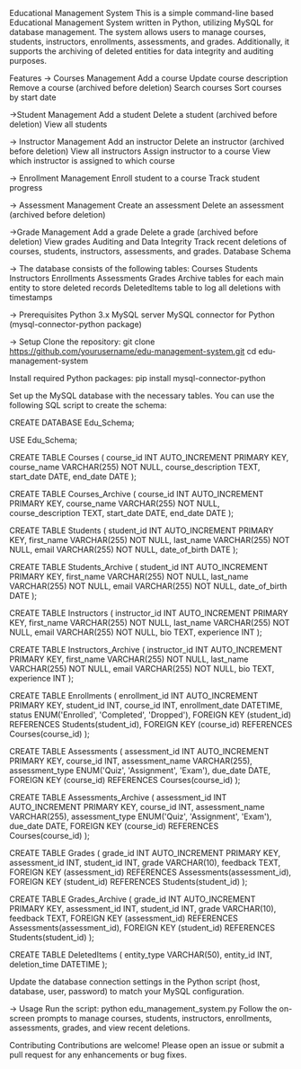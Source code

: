 Educational Management System
This is a simple command-line based Educational Management System written in Python, utilizing MySQL for database management. The system allows users to manage courses, students, instructors, enrollments, assessments, and grades. Additionally, it supports the archiving of deleted entities for data integrity and auditing purposes.

Features
-> Courses Management
Add a course
Update course description
Remove a course (archived before deletion)
Search courses
Sort courses by start date

->Student Management
Add a student
Delete a student (archived before deletion)
View all students

-> Instructor Management
Add an instructor
Delete an instructor (archived before deletion)
View all instructors
Assign instructor to a course
View which instructor is assigned to which course

-> Enrollment Management
Enroll student to a course
Track student progress

-> Assessment Management
Create an assessment
Delete an assessment (archived before deletion)

->Grade Management
Add a grade
Delete a grade (archived before deletion)
View grades
Auditing and Data Integrity
Track recent deletions of courses, students, instructors, assessments, and grades.
Database Schema

-> The database consists of the following tables:
Courses
Students
Instructors
Enrollments
Assessments
Grades
Archive tables for each main entity to store deleted records DeletedItems table to log all deletions with timestamps

-> Prerequisites
Python 3.x
MySQL server
MySQL connector for Python (mysql-connector-python package)

-> Setup
Clone the repository:
git clone https://github.com/yourusername/edu-management-system.git
cd edu-management-system

Install required Python packages:
pip install mysql-connector-python

Set up the MySQL database with the necessary tables. You can use the following SQL script to create the schema:

CREATE DATABASE Edu_Schema;

USE Edu_Schema;

CREATE TABLE Courses (
    course_id INT AUTO_INCREMENT PRIMARY KEY,
    course_name VARCHAR(255) NOT NULL,
    course_description TEXT,
    start_date DATE,
    end_date DATE
);

CREATE TABLE Courses_Archive (
    course_id INT AUTO_INCREMENT PRIMARY KEY,
    course_name VARCHAR(255) NOT NULL,
    course_description TEXT,
    start_date DATE,
    end_date DATE
);

CREATE TABLE Students (
    student_id INT AUTO_INCREMENT PRIMARY KEY,
    first_name VARCHAR(255) NOT NULL,
    last_name VARCHAR(255) NOT NULL,
    email VARCHAR(255) NOT NULL,
    date_of_birth DATE
);

CREATE TABLE Students_Archive (
    student_id INT AUTO_INCREMENT PRIMARY KEY,
    first_name VARCHAR(255) NOT NULL,
    last_name VARCHAR(255) NOT NULL,
    email VARCHAR(255) NOT NULL,
    date_of_birth DATE
);

CREATE TABLE Instructors (
    instructor_id INT AUTO_INCREMENT PRIMARY KEY,
    first_name VARCHAR(255) NOT NULL,
    last_name VARCHAR(255) NOT NULL,
    email VARCHAR(255) NOT NULL,
    bio TEXT,
    experience INT
);

CREATE TABLE Instructors_Archive (
    instructor_id INT AUTO_INCREMENT PRIMARY KEY,
    first_name VARCHAR(255) NOT NULL,
    last_name VARCHAR(255) NOT NULL,
    email VARCHAR(255) NOT NULL,
    bio TEXT,
    experience INT
);

CREATE TABLE Enrollments (
    enrollment_id INT AUTO_INCREMENT PRIMARY KEY,
    student_id INT,
    course_id INT,
    enrollment_date DATETIME,
    status ENUM('Enrolled', 'Completed', 'Dropped'),
    FOREIGN KEY (student_id) REFERENCES Students(student_id),
    FOREIGN KEY (course_id) REFERENCES Courses(course_id)
);

CREATE TABLE Assessments (
    assessment_id INT AUTO_INCREMENT PRIMARY KEY,
    course_id INT,
    assessment_name VARCHAR(255),
    assessment_type ENUM('Quiz', 'Assignment', 'Exam'),
    due_date DATE,
    FOREIGN KEY (course_id) REFERENCES Courses(course_id)
);

CREATE TABLE Assessments_Archive (
    assessment_id INT AUTO_INCREMENT PRIMARY KEY,
    course_id INT,
    assessment_name VARCHAR(255),
    assessment_type ENUM('Quiz', 'Assignment', 'Exam'),
    due_date DATE,
    FOREIGN KEY (course_id) REFERENCES Courses(course_id)
);

CREATE TABLE Grades (
    grade_id INT AUTO_INCREMENT PRIMARY KEY,
    assessment_id INT,
    student_id INT,
    grade VARCHAR(10),
    feedback TEXT,
    FOREIGN KEY (assessment_id) REFERENCES Assessments(assessment_id),
    FOREIGN KEY (student_id) REFERENCES Students(student_id)
);

CREATE TABLE Grades_Archive (
    grade_id INT AUTO_INCREMENT PRIMARY KEY,
    assessment_id INT,
    student_id INT,
    grade VARCHAR(10),
    feedback TEXT,
    FOREIGN KEY (assessment_id) REFERENCES Assessments(assessment_id),
    FOREIGN KEY (student_id) REFERENCES Students(student_id)
);

CREATE TABLE DeletedItems (
    entity_type VARCHAR(50),
    entity_id INT,
    deletion_time DATETIME
);

Update the database connection settings in the Python script (host, database, user, password) to match your MySQL configuration.

-> Usage
Run the script:
python edu_management_system.py
Follow the on-screen prompts to manage courses, students, instructors, enrollments, assessments, grades, and view recent deletions.

Contributing
Contributions are welcome! Please open an issue or submit a pull request for any enhancements or bug fixes.
